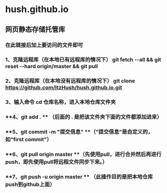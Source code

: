 # hush.github.io
##     网页静态存储托管库
###        在此链接后加上要访问的文件即可

###         **1、克隆远程库（在本地已有远程库的情况下）** git fetch --all && git reset --hard origin/master && git pull

###         **2、克隆远程库（在本地没有远程库的情况下）** git clone https://github.com/ItzHush/hush.github.io.git

###         **3、输入命令 cd 仓库名称，进入本地仓库文件夹**

###         **4、git add .  **      （后面的 . 是把该文件夹下面的文件都添加进来）

###        **5、git commit  -m  "提交信息"  **（“提交信息”是自定义的，如“first commit”）

###   **6、git pull origin master    **（先使用pull，进行合并然后再进行push，即先使用pull将远程文件同步下来。）

###    **7、git push -u origin master **  （此操作目的是把本地仓库push到github上面）

